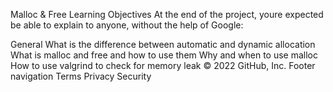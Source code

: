 Malloc & Free
Learning Objectives
At the end of the project, youre expected be able to explain to anyone, without the help of Google:

General
What is the difference between automatic and dynamic allocation
What is malloc and free and how to use them
Why and when to use malloc
How to use valgrind to check for memory leak
© 2022 GitHub, Inc.
Footer navigation
Terms
Privacy
Security

